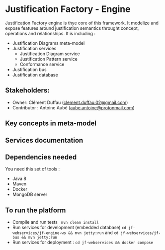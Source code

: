 # Justification Factory - Engine
Justification Factory engine is thye core of this framework. It modelize and expose features around justification semantics throught concept, operations and relationships. 
It is including :
* Justification Diagrams meta-model 
* Justification services
  * Justification Diagram service
  * Justification Pattern service
  * Conformance service
* Justification bus
* Justification database

## Stakeholders:
  * Owner: Clément Duffau ([clement.duffau.02@gmail.com](clement.duffau.02@gmail.com))
  * Contributor : Antoine Aubé ([aube.antoine@protonmail.com](aube.antoine@protonmail.com))
## Key concepts in meta-model

## Services documentation

## Dependencies needed

You need this set of tools :
* Java 8
* Maven
* Docker
* MongoDB server

## To run the platform

* Compile and run tests ``` mvn clean install```
* Run services for development (embedded database) ```cd jf-webservices/jf-engine-ws && mvn jetty:run``` and ```cd jf-webservices/jf-bus && mvn jetty:run```
* Run services for deployment : ```cd jf-webservices && docker compose```


